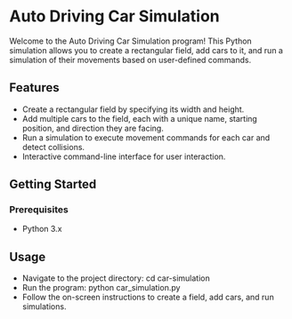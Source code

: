 # Auto Driving Car Simulation

Welcome to the Auto Driving Car Simulation program! This Python simulation allows you to create a rectangular field, add cars to it, and run a simulation of their movements based on user-defined commands.

## Features

- Create a rectangular field by specifying its width and height.
- Add multiple cars to the field, each with a unique name, starting position, and direction they are facing.
- Run a simulation to execute movement commands for each car and detect collisions.
- Interactive command-line interface for user interaction.

## Getting Started

### Prerequisites

- Python 3.x

## Usage

- Navigate to the project directory: cd car-simulation
- Run the program: python car_simulation.py
- Follow the on-screen instructions to create a field, add cars, and run simulations.
